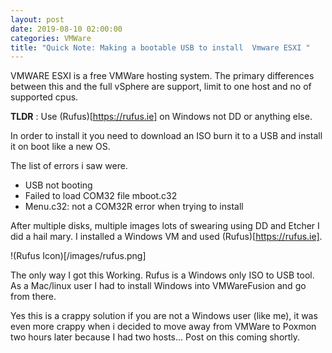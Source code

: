 ```yaml
---
layout: post
date: 2019-08-10 02:00:00
categories: VMWare
title: "Quick Note: Making a bootable USB to install  Vmware ESXI "
---
```


VMWARE ESXI is a free VMWare hosting system. The primary differences between this and the full vSphere are support, limit to one host and no of supported cpus.

**TLDR** : Use (Rufus)[https://rufus.ie] on Windows not DD or anything else.
<!--more-->

In order to install it you need to download an ISO burn it to a USB and install it on boot like a new OS.

The list of errors i saw were.

* USB not booting
* Failed to load COM32 file mboot.c32
* Menu.c32: not a COM32R error when trying to install

After multiple disks, multiple images lots of swearing using DD and Etcher I did a hail mary. I installed a Windows VM and used (Rufus)[https://rufus.ie].

!(Rufus Icon)[/images/rufus.png]

The only way I got this Working. Rufus is a Windows only ISO to USB tool. As a Mac/linux user  I had to install Windows into VMWareFusion and go from there.

Yes this is a crappy solution if you are not a Windows user (like me), it was even more crappy when i decided to move away from VMWare to Poxmon two hours later because I had two hosts... Post on this coming shortly.  

